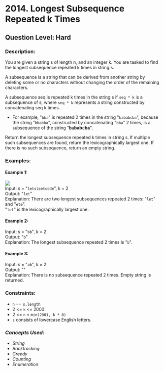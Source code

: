 # 2014. Longest Subsequence Repeated k Times
## Question Level: Hard
### Description:
You are given a string s of length n, and an integer k. You are tasked to find the longest subsequence repeated k times in string s.

A subsequence is a string that can be derived from another string by deleting some or no characters without changing the order of the remaining characters.

A subsequence seq is repeated k times in the string s if `seq * k` is a subsequence of s, where `seq * k` represents a string constructed by concatenating seq k times.
- For example, "`bba`" is repeated 2 times in the string "`bababcba`", because the string "`bbabba`", constructed by concatenating "`bba`" 2 times, is a subsequence of the string "<b>b</b>a<b>bab</b>c<b>ba</b>".

Return the longest subsequence repeated k times in string s. If multiple such subsequences are found, return the lexicographically largest one. If there is no such subsequence, return an empty string.

### Examples:
#### Example 1:
<img src="https://assets.leetcode.com/uploads/2021/08/30/longest-subsequence-repeat-k-times.png"><br>
Input: s = "`letsleetcode`", k = 2  
Output: "`let`"  
Explanation: There are two longest subsequences repeated 2 times: "`let`" and "`ete`".  
"`let`" is the lexicographically largest one.  
#### Example 2:

Input: s = "`bb`", k = 2  
Output: "`b`"  
Explanation: The longest subsequence repeated 2 times is "`b`".  
#### Example 3:

Input: s = "`ab`", k = 2  
Output: ""  
Explanation: There is no subsequence repeated 2 times. Empty string is returned.  

### Constraints:

- `n` == `s.length`
- 2 <= `k` <= 2000
- 2 <= `n` < `min(2001, k * 8)`
- `s` consists of lowercase English letters.

### <i>Concepts Used:
- String
- Backtracking
- Greedy
- Counting
- Enumeration</i>